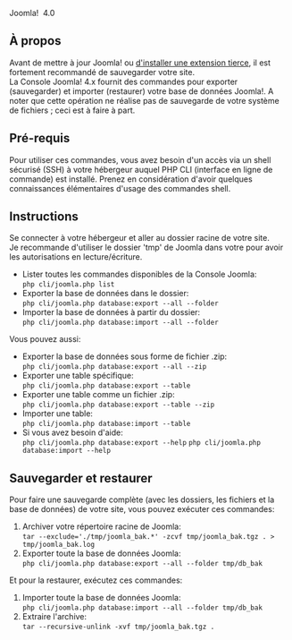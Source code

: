 <!-- Filename: J4.x:CLI_Database_Exporter_Importer / Display title: CLI Exportateur / Importateur de base de données -->

Joomla!  4.0

## À propos

Avant de mettre à jour Joomla! ou [d'installer une extension
tierce](https://docs.joomla.org/J4.x:CLI_Update "Special:MyLanguage/J4.x:CLI Update"),
il est fortement recommandé de sauvegarder votre site.  
La Console Joomla! 4.x fournit des commandes pour exporter (sauvegarder)
et importer (restaurer) votre base de données Joomla!. A noter que cette
opération ne réalise pas de sauvegarde de votre système de fichiers ;
ceci est à faire à part.

## Pré-requis

Pour utiliser ces commandes, vous avez besoin d'un accès via un shell
sécurisé (SSH) à votre hébergeur auquel PHP CLI (interface en ligne de
commande) est installé. Prenez en considération d'avoir quelques
connaissances élémentaires d'usage des commandes shell.

## Instructions

Se connecter à votre hébergeur et aller au dossier racine de votre
site.  
Je recommande d'utiliser le dossier 'tmp' de Joomla dans votre pour
avoir les autorisations en lecture/écriture.

- Lister toutes les commandes disponibles de la Console Joomla:  
  `php cli/joomla.php list`
- Exporter la base de données dans le dossier:  
  `php cli/joomla.php database:export --all --folder `
- Importer la base de données à partir du dossier:  
  `php cli/joomla.php database:import --all --folder `

Vous pouvez aussi:

- Exporter la base de données sous forme de fichier .zip:  
  `php cli/joomla.php database:export --all --zip`
- Exporter une table spécifique:  
  `php cli/joomla.php database:export --table `
- Exporter une table comme un fichier .zip:  
  `php cli/joomla.php database:export --table --zip`
- Importer une table:  
  `php cli/joomla.php database:import --table `
- Si vous avez besoin d'aide:  
  `php cli/joomla.php database:export --help`
  `php cli/joomla.php database:import --help`

## Sauvegarder et restaurer

Pour faire une sauvegarde complète (avec les dossiers, les fichiers et
la base de données) de votre site, vous pouvez exécuter ces commandes:

1.  Archiver votre répertoire racine de Joomla:  
    `tar --exclude='./tmp/joomla_bak.*' -zcvf tmp/joomla_bak.tgz . > tmp/joomla_bak.log`
2.  Exporter toute la base de données Joomla:  
    `php cli/joomla.php database:export --all --folder tmp/db_bak`

Et pour la restaurer, exécutez ces commandes:

1.  Importer toute la base de données Joomla:  
    `php cli/joomla.php database:import --all --folder tmp/db_bak`
2.  Extraire l'archive:  
    `tar --recursive-unlink -xvf tmp/joomla_bak.tgz .`
